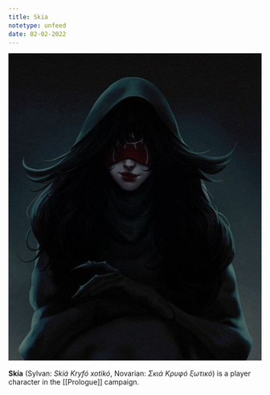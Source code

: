 ```yaml
---
title: Skia
notetype: unfeed
date: 02-02-2022
---
```



<div class="character-portrait">
<img src="https://raw.githubusercontent.com/Atlantagor/atlantagor.github.io/main/assets/img/Skia.png">
</div>

**Skía** (Sylvan: *Skiá Kryfó xotikó*, Novarian: *Σκιά Κρυφό ξωτικό*) is a player character in the [[Prologue]] campaign. 


